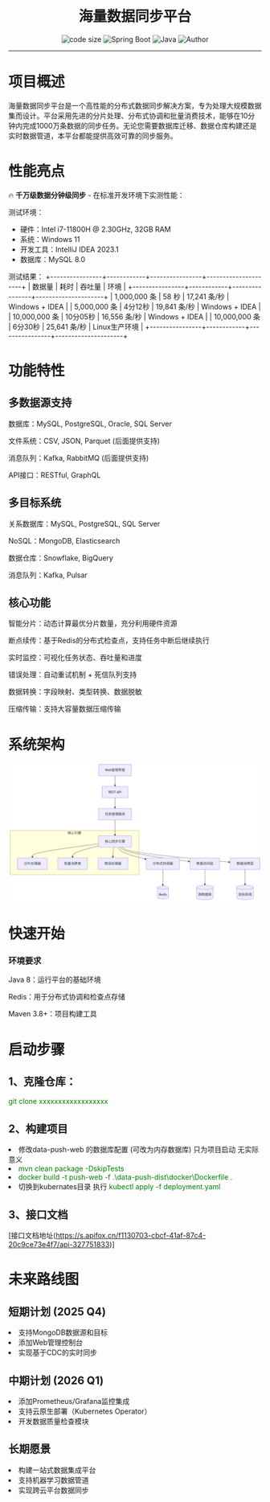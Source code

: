 <h1 align="center">海量数据同步平台</h1>
<p align="center">
  <img src="https://img.shields.io/github/languages/code-size/nanchengcyu/TechMindWave-backend" alt="code size"/>
  <img src="https://img.shields.io/badge/Spring%20Boot-2.7.18-brightgreen" alt="Spring Boot"/>
  <img src="https://img.shields.io/badge/Java-8-blue" alt="Java"/>
  <img src="https://img.shields.io/badge/Author-gaozw-orange" alt="Author" />
</p>
<hr>
<h1>项目概述</h1>
海量数据同步平台是一个高性能的分布式数据同步解决方案，专为处理大规模数据集而设计。平台采用先进的分片处理、分布式协调和批量消费技术，能够在10分钟内完成1000万条数据的同步任务。无论您需要数据库迁移、数据仓库构建还是实时数据管道，本平台都能提供高效可靠的同步服务。


<h1>性能亮点</h1>
🔥 <span style="font-weight: bold">千万级数据分钟级同步</span> - 在标准开发环境下实测性能：


测试环境：
- 硬件：Intel i7-11800H @ 2.30GHz, 32GB RAM
- 系统：Windows 11
- 开发工具：IntelliJ IDEA 2023.1
- 数据库：MySQL 8.0

测试结果：
+----------------+------------+----------------+---------------------+
| 数据量         | 耗时       | 吞吐量         | 环境                |
+----------------+------------+----------------+---------------------+
| 1,000,000 条   | 58 秒      | 17,241 条/秒   | Windows + IDEA      |
| 5,000,000 条   | 4分12秒    | 19,841 条/秒   | Windows + IDEA      |
| 10,000,000 条  | 10分05秒   | 16,556 条/秒   | Windows + IDEA      |
| 10,000,000 条  | 6分30秒    | 25,641 条/秒   | Linux生产环境       |
+----------------+------------+----------------+---------------------+


<h1>功能特性</h1>
<h2>多数据源支持</h2>
数据库：MySQL, PostgreSQL, Oracle, SQL Server

文件系统：CSV, JSON, Parquet (后面提供支持)

消息队列：Kafka, RabbitMQ    (后面提供支持)

API接口：RESTful, GraphQL

<h2>多目标系统</h2>
关系数据库：MySQL, PostgreSQL, SQL Server

NoSQL：MongoDB, Elasticsearch

数据仓库：Snowflake, BigQuery

消息队列：Kafka, Pulsar

<h2>核心功能</h2>
智能分片：动态计算最优分片数量，充分利用硬件资源

断点续传：基于Redis的分布式检查点，支持任务中断后继续执行

实时监控：可视化任务状态、吞吐量和进度

错误处理：自动重试机制 + 死信队列支持

数据转换：字段映射、类型转换、数据脱敏

压缩传输：支持大容量数据压缩传输

<h1>系统架构</h1>


![图片描述](./data-push.png)



<h1>快速开始</h1>
<h3>环境要求</h3>
Java 8：运行平台的基础环境

Redis：用于分布式协调和检查点存储

Maven 3.8+：项目构建工具

<h1>启动步骤</h1>
<h2>1、克隆仓库：</h2>


<div style="box-sizing: border-box;color: green">git clone xxxxxxxxxxxxxxxxxx</div>

<h2> 2、构建项目 </h2>
<li>修改data-push-web 的数据库配置 (可改为内存数据库) 只为项目启动 无实际意义
<li><span style="color: green">mvn clean package -DskipTests</span></li>
<li><span style="color: green">docker build -t push-web -f .\data-push-dist\docker\Dockerfile .</span></li>
<li>切换到kubernates目录  执行 <span style="color: green">kubectl apply -f  deployment.yaml</span></li>


<h2> 3、接口文档 </h2>

[接口文档地址(https://s.apifox.cn/f1130703-cbcf-41af-87c4-20c9ce73e4f7/api-327751833)]
<h1>未来路线图</h1>
<h2>短期计划 (2025 Q4)</h2>

<li>支持MongoDB数据源和目标</li>

<li>添加Web管理控制台</li>

<li>实现基于CDC的实时同步</li>

<h2>中期计划 (2026 Q1)</h2>
<li>添加Prometheus/Grafana监控集成</li>

<li>支持云原生部署（Kubernetes Operator）</li>

<li>开发数据质量检查模块</li>

<h2>长期愿景</h2>
<li>构建一站式数据集成平台</li>

<li>支持机器学习数据管道</li>

<li>实现跨云平台数据同步</li>